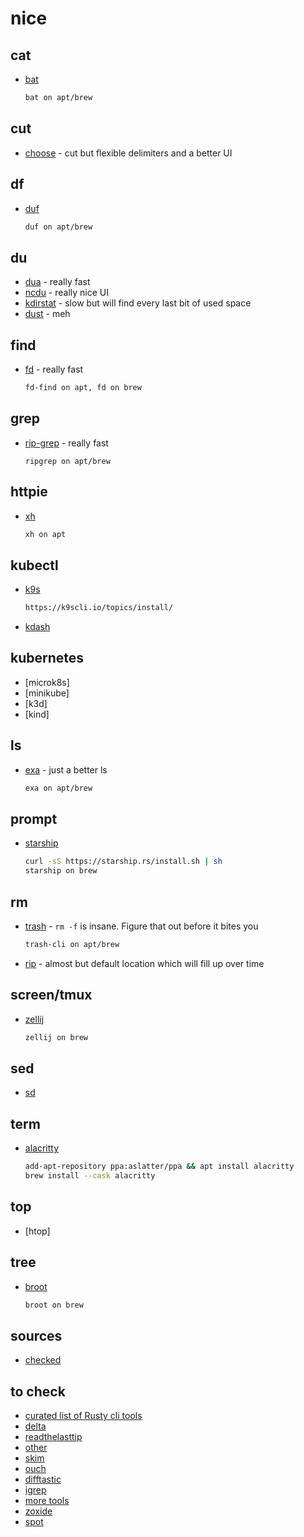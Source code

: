 # nice


## cat
* [bat](https://github.com/sharkdp/bat) 

  ```bash
  bat on apt/brew
  ```

## cut
* [choose](https://github.com/theryangeary/choose) - cut but flexible delimiters and a better UI

## df
* [duf](https://github.com/muesli/duf)

  ```bash
  duf on apt/brew
  ```

## du
* [dua](https://github.com/Byron/dua-cli) - really fast
* [ncdu](https://github.com/bootandy/dust) - really nice UI
* [kdirstat](https://kdirstat.sourceforge.net/) - slow but will find every last bit of used space
* [dust](https://github.com/bootandy/dust) - meh

## find
* [fd](https://github.com/sharkdp/fd) - really fast

  ```bash
  fd-find on apt, fd on brew
  ```


## grep
* [rip-grep](https://github.com/BurntSushi/ripgrep) - really fast

  ```
  ripgrep on apt/brew
  ```

## httpie
* [xh](https://github.com/ducaale/xh)

  ```bash
  xh on apt
  ```

## kubectl
* [k9s](https://k9scli.io/)
  ```bash
  https://k9scli.io/topics/install/
  ```
  
* [kdash](https://github.com/kdash-rs/kdash/)

## kubernetes
* [microk8s]
* [minikube]
* [k3d]
* [kind]

## ls
* [exa](https://github.com/ogham/exa) - just a better ls

  ```bash
  exa on apt/brew
  ```

## prompt
* [starship](https://starship.rs/)

  ```bash
  curl -sS https://starship.rs/install.sh | sh
  starship on brew 
  ```


## rm
* [trash](https://github.com/andreafrancia/trash-cli) - `rm -f` is insane. Figure that out before it bites you

  ```bash
  trash-cli on apt/brew
  ```
  
* [rip](https://github.com/nivekuil/rip) - almost but default location which will fill up over time

## screen/tmux
* [zellij](https://github.com/zellij-org/zellij)

  ```bash
  zellij on brew
  ```

## sed
* [sd](https://github.com/chmln/sd)

## term
* [alacritty](https://github.com/alacritty/alacritty)

  ```bash
  add-apt-repository ppa:aslatter/ppa && apt install alacritty
  brew install --cask alacritty
  ```

## top
* [htop]

## tree
* [broot]()

  ```bash
  broot on brew
  ```



## sources
* [checked](https://deepu.tech/rust-terminal-tools-linux-mac-windows-fish-zsh/)


## to check
* [curated list of Rusty cli tools](https://gist.github.com/sts10/daadbc2f403bdffad1b6d33aff016c0a)
* [delta](https://github.com/dandavison/delta)
* [readthelasttip](https://towardsdatascience.com/awesome-rust-powered-command-line-utilities-b5359c38692#0776)
* [other](https://itsfoss.com/rust-cli-tools/)
* [skim](https://github.com/lotabout/skim)
* [ouch](https://github.com/ouch-org/ouch)
* [difftastic](https://github.com/Wilfred/difftastic/?ref=itsfoss.com)
* [igrep](https://github.com/konradsz/igrep)
* [more tools](https://github.com/unpluggedcoder/awesome-rust-tools)
* [zoxide](https://github.com/ajeetdsouza/zoxide)
* [spot](https://github.com/rauchg/spot)

